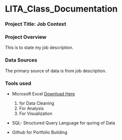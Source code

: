 # LITA_Class_Documentation

### Project Title: Job Context

### Project Overview
This is to state my job description.

### Data Sources 
The primary source of data is from job description. 

### Tools used
- Microsoft Excel [Download Here](https://www.microsoft.com)
    1. for Data Cleaning
    2. For Analysis
    3. For Visualization
 
- SQL- Structured Query Language for quring of Data
- Github for Portfolio Building
